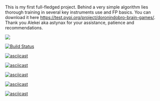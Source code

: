 This is my first full-fledged project. 
Behind a very simple algorithm 
lies thorough training in several key instruments use and FP basics. 
You can download it here https://test.pypi.org/project/doronindobro-brain-games/. 
Thank you Alekei aka astynax for your assistance, patience and recommendations.

<a href="https://codeclimate.com/github/codeclimate/codeclimate/maintainability"><img src="https://api.codeclimate.com/v1/badges/a99a88d28ad37a79dbf6/maintainability" /></a>

[![Build Status](https://travis-ci.org/DoroninDobro/python-project-lvl1.svg?branch=master)](https://travis-ci.org/DoroninDobro/python-project-lvl1)

[![asciicast](https://asciinema.org/a/8DaNea0MpYf06JcljEiI6o0T8.svg)](https://asciinema.org/a/8DaNea0MpYf06JcljEiI6o0T8)

[![asciicast](https://asciinema.org/a/YXVoe4HJjBBeEAwpmO9M5LLLe.svg)](https://asciinema.org/a/YXVoe4HJjBBeEAwpmO9M5LLLe)

[![asciicast](https://asciinema.org/a/MfL0PuakP4h8iV3ypT7dZooYE.svg)](https://asciinema.org/a/MfL0PuakP4h8iV3ypT7dZooYE)

[![asciicast](https://asciinema.org/a/9tdPLBokz2YINvf9Ifz2lwF8e.svg)](https://asciinema.org/a/9tdPLBokz2YINvf9Ifz2lwF8e)

[![asciicast](https://asciinema.org/a/jIrWKPxFv354Ct53417udb7lM.svg)](https://asciinema.org/a/jIrWKPxFv354Ct53417udb7lM)

